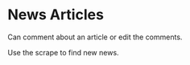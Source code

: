 # News Articles

Can comment about an article or edit the comments. 

Use the scrape to find new news. 


